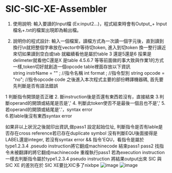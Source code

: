 # SIC-SIC-XE-Assembler




1.	使用說明:
輸入要讀的Input檔 (Ex:input2…)，程式結束時會有Output_+ Input檔名+.txt的檔案出現即為輸出檔。

2. 說明你的程式設計:
輸入一個檔案，讀檔方式為一次讀一個字元後，直到讀到換行\n就把整個字串放在vector中等待切token, 進入到切token 換一整行讀近來切如果讀到空白或tab 就繼續看他是屬於table 3 還是5還是6 挼果是delimeter就看他C還是X 是table 4.5.6.7 等等前面做的事大致與作業1的方式一樣,token切好就創造一個opcode table裡面存放以下資訊	
string instrName = "" ; //指令名稱   int format ; //指令型別  string opcode = "no"; //指令opcode code
之後進入本次程式主要的部份轉譯機器碼, 首先要先判斷是否有語法錯誤

1 判斷指令開頭是否正確
2. 斷instruction後是否還有東西若沒有，直接結束 
    3.判斷operand的開頭或結尾是否是','
4. 判斷此token使否不是最後一個且也不是','
5. 若operand的開頭或結尾是'.'，syntax error  
6.若lable後沒有東西syntax error

如果非以上狀況之後就印出資訊,做pass1 設定起始位址, 判斷指令是否有lable是否存在cross reference若已存在duplicate symbol
沒有判斷EQU後面接得是LABEL還是integer, 若沒有syntax error && 指令'EQU，看指令是屬於type1.2.3.4 .pseudo instruction將它翻成machinecode 結束pass1 pass2 找指令未被翻譯的將它翻成machinecode  重複執行pass1 若為execution instruction 一樣去判斷指令屬於type1.2.3.4 pseudo instruction 將結果output出來
SIC 與 SIC XE 的差別在於 SIC XE要比XIC多了nixbpe
![image](https://user-images.githubusercontent.com/55120331/135712382-c7a4800a-0a85-4f0c-8734-7599a7b139f1.png)
![image](https://user-images.githubusercontent.com/55120331/135712386-8c04c34c-8bc7-4e66-96ff-d5214b5098f0.png)
